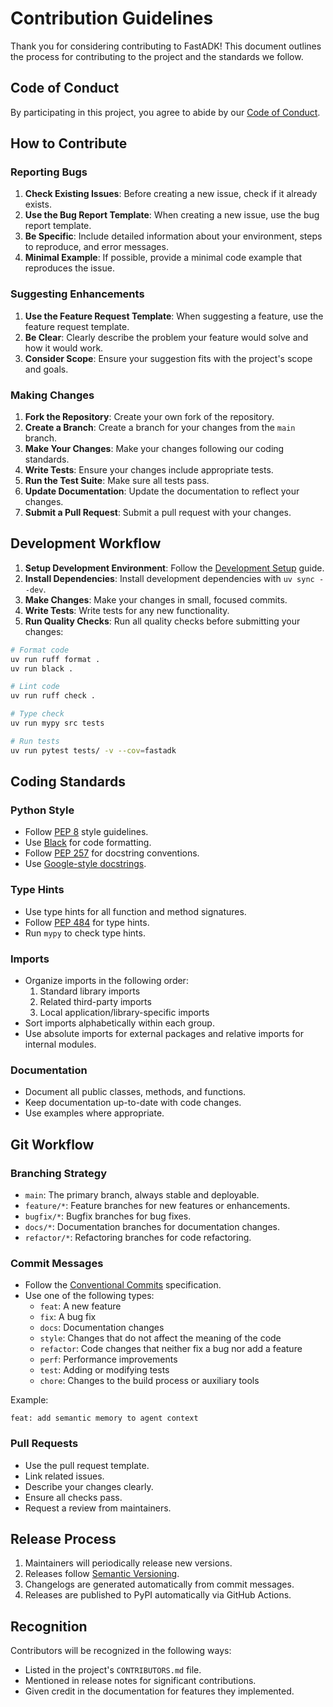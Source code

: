 # Contribution Guidelines

Thank you for considering contributing to FastADK! This document outlines the process for contributing to the project and the standards we follow.

## Code of Conduct

By participating in this project, you agree to abide by our [Code of Conduct](code-of-conduct.md).

## How to Contribute

### Reporting Bugs

1. **Check Existing Issues**: Before creating a new issue, check if it already exists.
2. **Use the Bug Report Template**: When creating a new issue, use the bug report template.
3. **Be Specific**: Include detailed information about your environment, steps to reproduce, and error messages.
4. **Minimal Example**: If possible, provide a minimal code example that reproduces the issue.

### Suggesting Enhancements

1. **Use the Feature Request Template**: When suggesting a feature, use the feature request template.
2. **Be Clear**: Clearly describe the problem your feature would solve and how it would work.
3. **Consider Scope**: Ensure your suggestion fits with the project's scope and goals.

### Making Changes

1. **Fork the Repository**: Create your own fork of the repository.
2. **Create a Branch**: Create a branch for your changes from the `main` branch.
3. **Make Your Changes**: Make your changes following our coding standards.
4. **Write Tests**: Ensure your changes include appropriate tests.
5. **Run the Test Suite**: Make sure all tests pass.
6. **Update Documentation**: Update the documentation to reflect your changes.
7. **Submit a Pull Request**: Submit a pull request with your changes.

## Development Workflow

1. **Setup Development Environment**: Follow the [Development Setup](development-setup.md) guide.
2. **Install Dependencies**: Install development dependencies with `uv sync --dev`.
3. **Make Changes**: Make your changes in small, focused commits.
4. **Write Tests**: Write tests for any new functionality.
5. **Run Quality Checks**: Run all quality checks before submitting your changes:

```bash
# Format code
uv run ruff format .
uv run black .

# Lint code
uv run ruff check .

# Type check
uv run mypy src tests

# Run tests
uv run pytest tests/ -v --cov=fastadk
```

## Coding Standards

### Python Style

- Follow [PEP 8](https://www.python.org/dev/peps/pep-0008/) style guidelines.
- Use [Black](https://black.readthedocs.io/) for code formatting.
- Follow [PEP 257](https://www.python.org/dev/peps/pep-0257/) for docstring conventions.
- Use [Google-style docstrings](https://google.github.io/styleguide/pyguide.html#38-comments-and-docstrings).

### Type Hints

- Use type hints for all function and method signatures.
- Follow [PEP 484](https://www.python.org/dev/peps/pep-0484/) for type hints.
- Run `mypy` to check type hints.

### Imports

- Organize imports in the following order:
  1. Standard library imports
  2. Related third-party imports
  3. Local application/library-specific imports
- Sort imports alphabetically within each group.
- Use absolute imports for external packages and relative imports for internal modules.

### Documentation

- Document all public classes, methods, and functions.
- Keep documentation up-to-date with code changes.
- Use examples where appropriate.

## Git Workflow

### Branching Strategy

- `main`: The primary branch, always stable and deployable.
- `feature/*`: Feature branches for new features or enhancements.
- `bugfix/*`: Bugfix branches for bug fixes.
- `docs/*`: Documentation branches for documentation changes.
- `refactor/*`: Refactoring branches for code refactoring.

### Commit Messages

- Follow the [Conventional Commits](https://www.conventionalcommits.org/) specification.
- Use one of the following types:
  - `feat`: A new feature
  - `fix`: A bug fix
  - `docs`: Documentation changes
  - `style`: Changes that do not affect the meaning of the code
  - `refactor`: Code changes that neither fix a bug nor add a feature
  - `perf`: Performance improvements
  - `test`: Adding or modifying tests
  - `chore`: Changes to the build process or auxiliary tools

Example:

```
feat: add semantic memory to agent context
```

### Pull Requests

- Use the pull request template.
- Link related issues.
- Describe your changes clearly.
- Ensure all checks pass.
- Request a review from maintainers.

## Release Process

1. Maintainers will periodically release new versions.
2. Releases follow [Semantic Versioning](https://semver.org/).
3. Changelogs are generated automatically from commit messages.
4. Releases are published to PyPI automatically via GitHub Actions.

## Recognition

Contributors will be recognized in the following ways:

- Listed in the project's `CONTRIBUTORS.md` file.
- Mentioned in release notes for significant contributions.
- Given credit in the documentation for features they implemented.
